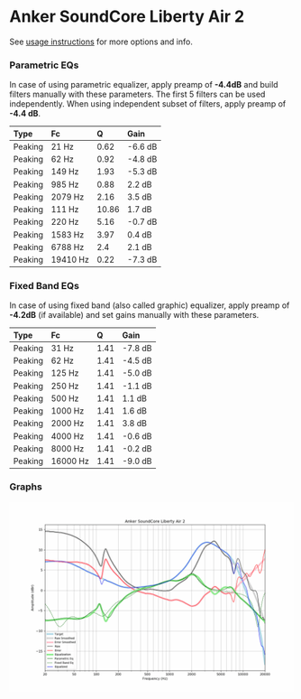 # Anker SoundCore Liberty Air 2
See [usage instructions](https://github.com/jaakkopasanen/AutoEq#usage) for more options and info.

### Parametric EQs
In case of using parametric equalizer, apply preamp of **-4.4dB** and build filters manually
with these parameters. The first 5 filters can be used independently.
When using independent subset of filters, apply preamp of **-4.4 dB**.

| Type    | Fc       |     Q | Gain    |
|:--------|:---------|:------|:--------|
| Peaking | 21 Hz    |  0.62 | -6.6 dB |
| Peaking | 62 Hz    |  0.92 | -4.8 dB |
| Peaking | 149 Hz   |  1.93 | -5.3 dB |
| Peaking | 985 Hz   |  0.88 | 2.2 dB  |
| Peaking | 2079 Hz  |  2.16 | 3.5 dB  |
| Peaking | 111 Hz   | 10.86 | 1.7 dB  |
| Peaking | 220 Hz   |  5.16 | -0.7 dB |
| Peaking | 1583 Hz  |  3.97 | 0.4 dB  |
| Peaking | 6788 Hz  |  2.4  | 2.1 dB  |
| Peaking | 19410 Hz |  0.22 | -7.3 dB |

### Fixed Band EQs
In case of using fixed band (also called graphic) equalizer, apply preamp of **-4.2dB**
(if available) and set gains manually with these parameters.

| Type    | Fc       |    Q | Gain    |
|:--------|:---------|:-----|:--------|
| Peaking | 31 Hz    | 1.41 | -7.8 dB |
| Peaking | 62 Hz    | 1.41 | -4.5 dB |
| Peaking | 125 Hz   | 1.41 | -5.0 dB |
| Peaking | 250 Hz   | 1.41 | -1.1 dB |
| Peaking | 500 Hz   | 1.41 | 1.1 dB  |
| Peaking | 1000 Hz  | 1.41 | 1.6 dB  |
| Peaking | 2000 Hz  | 1.41 | 3.8 dB  |
| Peaking | 4000 Hz  | 1.41 | -0.6 dB |
| Peaking | 8000 Hz  | 1.41 | -0.2 dB |
| Peaking | 16000 Hz | 1.41 | -9.0 dB |

### Graphs
![](./Anker%20SoundCore%20Liberty%20Air%202.png)